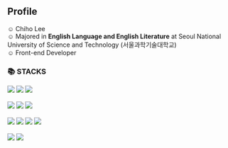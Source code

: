 ## Profile

☺︎ Chiho Lee <br>
☺︎ Majored in **English Language and English Literature** at Seoul National University of Science and Technology (서울과학기술대학교) <br>
☺︎ Front-end Developer

<div ><h3>📚 STACKS</h3></div>  <div> 
<img src="https://img.shields.io/badge/html5-E34F26?style=for-the-badge&logo=html5&logoColor=white">  <img src="https://img.shields.io/badge/css-1572B6?style=for-the-badge&logo=css3&logoColor=white">  <img src="https://img.shields.io/badge/javascript-F7DF1E?style=for-the-badge&logo=javascript&logoColor=black">  <br><br> <img src="https://img.shields.io/badge/react-61DAFB?style=for-the-badge&logo=react&logoColor=black"> <img src="https://img.shields.io/badge/next.js-black?style=for-the-badge&logo=next.js&logoColor=white"/>
<img src="https://img.shields.io/badge/Axios-5a29e4?style=for-the-badge&logo=Axios&logoColor=white"/>  <br><br>
<img src="https://img.shields.io/badge/Redux-764abc?style=for-the-badge&logo=Redux&logoColor=white">
<img src="https://img.shields.io/badge/Material UI-3f51b5?style=for-the-badge&logo=Mui&logoColor=white">
<img src="https://img.shields.io/badge/React Query-ff4154?style=for-the-badge&logo=ReactQuery&logoColor=white">
  <img src="https://img.shields.io/badge/styled components-pink?style=for-the-badge&logo=styledcomponents&logoColor=white">
<br><br> <img src="https://img.shields.io/badge/github-181717?style=for-the-badge&logo=github&logoColor=black">  <img src="https://img.shields.io/badge/git-F05032?style=for-the-badge&logo=git&logoColor=white"> 
